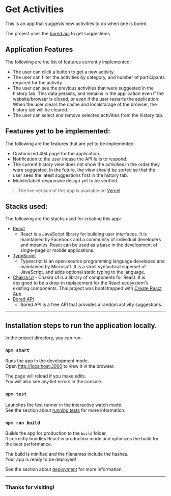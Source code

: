 # Get Activities

This is an app that suggests new activities to do when one is bored.

The project uses the [bored api](https://boredapi.com/api/) to get suggestions.

## Application Features

The following are the list of features currently implemented:

-   The user can click a button to get a new activity.
-   The user can filter the activities by category, and number of participants required for the activity.
-   The user can see the previous activities that were suggested in the history tab. This data persists, and remains in the application even if the website/browser is closed, or even if the user restarts the application. When the user clears the cache and localstorage of the browser, the history tab will be cleared.
-   The user can select and remove selected activities from the history tab.

## Features yet to be implemented:

The following are the features that are yet to be implemented:

-   Customized 404 page for the application.
-   Notification to the user incase the API fails to respond.
-   The current history view does not show the activities in the order they were suggested. In the future, the view should be sorted so that the user sees the latest suggestions first in the history tab.
-   Mobile/tablet responsive design yet to be verified.

> The live version of this app is available on [Vercel](https://getactivities-tejabalu.vercel.app/)

## Stacks used:

The following are the stacks used for creating this app:

-   [React](https://reactjs.org/)
    -   React is a JavaScript library for building user interfaces. It is maintained by Facebook and a community of individual developers and mpanies. React can be used as a base in the development of single-page or mobile applications.
-   [TypeScript](https://www.typescriptlang.org/)
    -   Typescript is an open-source programming language developed and maintained by Microsoft. It is a strict syntactical superset of JavaScript, and adds optional static typing to the language.
-   [Chakra UI](https://chakra-ui.com/) - Chakra UI is a library of components for React. It is designed to be a drop-in replacement for the React ecosystem's existing components.
    This project was bootstrapped with [Create React App](https://github.com/facebook/create-react-app).
-   [Bored API](https://boredapi.com/)
    -   Bored API is a free API that provides a random activity suggestions.

---

## Installation steps to run the application locally.

In the project directory, you can run:

### `npm start`

Runs the app in the development mode.<br /> Open
[http://localhost:3000](http://localhost:3000) to view it in the browser.

The page will reload if you make edits.<br /> You will also see any lint errors
in the console.

### `npm test`

Launches the test runner in the interactive watch mode.<br /> See the section
about
[running tests](https://facebook.github.io/create-react-app/docs/running-tests)
for more information.

### `npm run build`

Builds the app for production to the `build` folder.<br /> It correctly bundles
React in production mode and optimizes the build for the best performance.

The build is minified and the filenames include the hashes.<br /> Your app is
ready to be deployed!

See the section about
[deployment](https://facebook.github.io/create-react-app/docs/deployment) for
more information.

---

### Thanks for visiting!
